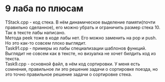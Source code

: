 #  9 лаба по плюсам
TStack.cpp - код стека. В нём динамическое выделение памяти(почти правильно сделанное), его можно убрать и ограничить размер стека 10. Так в тексте лабы написано.<br/>
Метода peek тоже в коде лабы нет. Его можно заменить на pop и push. Но это как-то совсем плохо выглядит.<br/>
Task91.cpp - примеры из лабы специализации шаблонов функций. Выглядит не совсем как в тексте, но визуалка не хочет билдить код из текста.<br/>
Task9.cpp - основной файл, в нём код сортировки. У меня есть сомнения, правильное ли это решение задачи о сортировке поезда, но это точно правильное решение задачи о сортировке стека.
